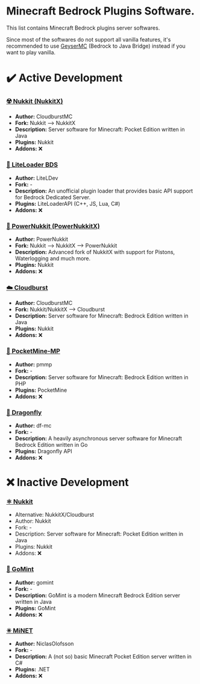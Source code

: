 # Minecraft Bedrock Plugins Software.
This list contains Minecraft Bedrock plugins server softwares.

Since most of the softwares do not support all vanilla features, it's recommended to use [GeyserMC](https://github.com/UeberallGebannt/server-softwares/blob/master/OTHERS.md#-geysermc) (Bedrock to Java Bridge) instead if you want to play vanilla.

# ✔️ Active Development
### [☢️ Nukkit (NukkitX)](https://github.com/CloudburstMC/Nukkit)
- **Author:** CloudburstMC
- **Fork:** Nukkit --> NukkitX
- **Description:** Server software for Minecraft: Pocket Edition written in Java
- **Plugins:** Nukkit
- **Addons:** ❌

### [💨 LiteLoader BDS](https://github.com/LiteLDev/LiteLoaderBDS)
- **Author:** LiteLDev
- **Fork:** -
- **Description:** An unofficial plugin loader that provides basic API support for Bedrock Dedicated Server.
- **Plugins:** LiteLoaderAPI (C++, JS, Lua, C#)
- **Addons:** ❌

### [🔴 PowerNukkit (PowerNukkitX)](https://powernukkit.org/)
- **Author:** PowerNukkit
- **Fork:** Nukkit --> NukkitX --> PowerNukkit
- **Description:** Advanced fork of NukkitX with support for Pistons, Waterlogging and much more.
- **Plugins:** Nukkit
- **Addons:** ❌

### [☁️ Cloudburst](https://github.com/CloudburstMC/Server)
- **Author:** CloudburstMC
- **Fork:** Nukkit/NukkitX --> Cloudburst
- **Description:** Server software for Minecraft: Bedrock Edition written in Java
- **Plugins:** Nukkit
- **Addons:** ❌

### [💠 PocketMine-MP](https://github.com/pmmp/PocketMine-MP)
- **Author:** pmmp
- **Fork:** -
- **Description:** Server software for Minecraft: Bedrock Edition written in PHP
- **Plugins:** PocketMine
- **Addons:** ❌

### [🦋 Dragonfly](https://github.com/df-mc/dragonfly)
- **Author:** df-mc
- **Fork:** -
- **Description:** A heavily asynchronous server software for Minecraft Bedrock Edition written in Go
- **Plugins:** Dragonfly API
- **Addons:** ❌

# ❌ Inactive Development
### [⚛️ Nukkit](https://github.com/Nukkit/Nukkit)
- Alternative: NukkitX/Cloudburst
- Author: Nukkit
- Fork: -
- Description: Server software for Minecraft: Pocket Edition written in Java
- Plugins: Nukkit
- Addons: ❌

### [🍃 GoMint](https://github.com/gomint/gomint)
- **Author:** gomint
- **Fork:** -
- **Description:** GoMint is a modern Minecraft Bedrock Edition server written in Java
- **Plugins:** GoMint 
- **Addons:** ❌

### [✳ MiNET](https://github.com/NiclasOlofsson/MiNET)
- **Author:** NiclasOlofsson
- **Fork:** -
- **Description:**  A (not so) basic Minecraft Pocket Edition server written in C# 
- **Plugins:** .NET
- **Addons:** ❌
